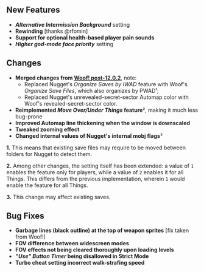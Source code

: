## New Features

- **_Alternative Intermission Background_** setting
- **Rewinding** [thanks @rfomin]
- **Support for optional health-based player pain sounds**
- **_Higher god-mode face priority_** setting

## Changes

- **Merged changes from [Woof! post-12.0.2](link)**, note:
  - Replaced Nugget's _Organize Saves by IWAD_ feature with Woof's _Organize Save Files_, which also organizes by PWAD¹;
  - Replaced Nugget's unrevealed-secret-sector Automap color with Woof's revealed-secret-sector color.
- **Reimplemented _Move Over/Under Things_ feature**², making it much less bug-prone
- **Improved Automap line thickening when the window is downscaled**
- **Tweaked zooming effect**
- **Changed internal values of Nugget's internal mobj flags**³

**1\.** This means that existing save files may require to be moved between folders for Nugget to detect them.

**2\.** Among other changes, the setting itself has been extended: a value of `1` enables the feature only for players,
while a value of `2` enables it for all Things. This differs from the previous implementation, wherein `1` would enable
the feature for all Things.

**3\.** This change may affect existing saves.

## Bug Fixes

- **Garbage lines (black outline) at the top of weapon sprites** [fix taken from Woof!]
- **FOV difference between widescreen modes**
- **FOV effects not being cleared thoroughly upon loading levels**
- **_"Use" Button Timer_ being disallowed in Strict Mode**
- **Turbo cheat setting incorrect walk-strafing speed**
